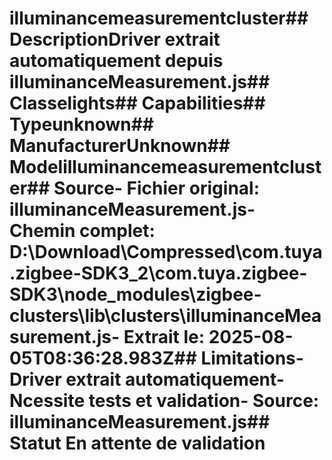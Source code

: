 # illuminancemeasurementcluster##  DescriptionDriver extrait automatiquement depuis illuminanceMeasurement.js##  Classelights##  Capabilities##  Typeunknown##  ManufacturerUnknown##  Modelilluminancemeasurementcluster##  Source- **Fichier original**: illuminanceMeasurement.js- **Chemin complet**: D:\Download\Compressed\com.tuya.zigbee-SDK3_2\com.tuya.zigbee-SDK3\node_modules\zigbee-clusters\lib\clusters\illuminanceMeasurement.js- **Extrait le**: 2025-08-05T08:36:28.983Z##  Limitations- Driver extrait automatiquement- Ncessite tests et validation- Source: illuminanceMeasurement.js##  Statut En attente de validation